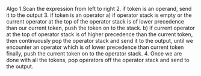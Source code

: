 Algo
1.Scan the expression from left to right
2. if token is an operand, send it to the output
3. if token is an operator
 a) if operator stack is empty or the current operator at the top of the operator stack is of lower precedence than our current token, push the token on to the stack.
 b) if current operator at the top of operator stack is of higher precedence than the current token, then continuously pop the operator stack and send it to the output, until we encounter an operator which is of lower precedence than current token
 finally, push the current token on to the operator stack.
 4. Once we are done with all the tokens, pop operators off the operator stack and send to the output.
